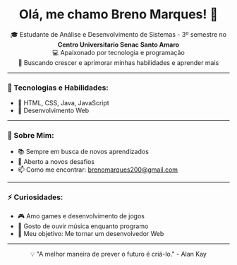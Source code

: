<h1 align="center">Olá, me chamo Breno Marques! 👋</h1>

<p align="center">
🎓 Estudante de Análise e Desenvolvimento de Sistemas - 3º semestre no <strong> Centro Universitario Senac Santo Amaro</strong><br>
💻 Apaixonado por tecnologia e programação<br>
🚀 Buscando crescer e aprimorar minhas habilidades e aprender mais
</p>

---

### 🚀 Tecnologias e Habilidades:
- 🔹 HTML, CSS, Java, JavaScript
- 🔹 Desenvolvimento Web

---

### 📌 Sobre Mim:
- 📚 Sempre em busca de novos aprendizados
- 🤝 Aberto a novos desafios
- 📫 Como me encontrar: brenomarques200@gmail.com 

---

### ⚡ Curiosidades:
- 🎮 Amo games e desenvolvimento de jogos
- 🎵 Gosto de ouvir música enquanto programo
- 🚀 Meu objetivo: Me tornar um desenvolvedor Web

---

<p align="center">
💡 "A melhor maneira de prever o futuro é criá-lo." - Alan Kay
</p>

